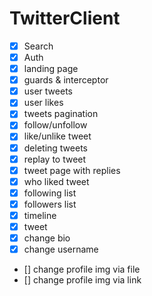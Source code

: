 # TwitterClient

- [x] Search
- [x] Auth
- [x] landing page
- [x] guards & interceptor
- [x] user tweets
- [x] user likes
- [x] tweets pagination
- [x] follow/unfollow
- [x] like/unlike tweet
- [x] deleting tweets
- [x] replay to tweet
- [x] tweet page with replies
- [x] who liked tweet
- [x] following list
- [x] followers list
- [x] timeline
- [x] tweet
- [x] change bio
- [x] change username
- [] change profile img via file
- [] change profile img via link
